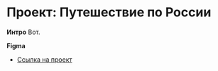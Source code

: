 # Проект: Путешествие по России


**Интро**
 Вот.


**Figma**

* [Ссылка на проект](https://www.figma.com/file/5S2WSbEFL6awjVWJ0NWL8Q/Sprint-3_-Russia-_-desktop-mobile?node-id=28503%3A0)
